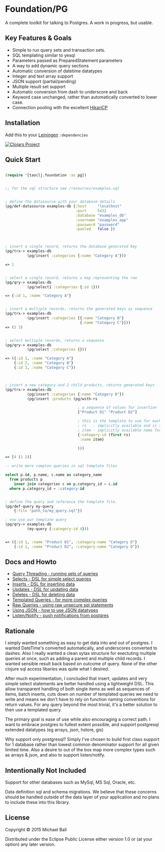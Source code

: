 # Foundation/PG

A complete toolkit for talking to Postgres. A work in progress, but usable.

## Key Features & Goals
- Simple to run query sets and transaction sets.
- SQL templating similar to yesql
- Parameters passed as PreparedStatement parameters
- A way to add dynamic query sections
- Automatic conversion of datetime datatypes
- Integer and text array support
- JSON support (partial/pending)
- Multiple result set support
- Automatic conversion from dash to underscore and back
- Keyword case unchanged, rather than automatically converted to lower case.
- Connection pooling with the excellent [HikariCP](http://brettwooldridge.github.io/HikariCP/)



## Installation

Add this to your [Leiningen](https://github.com/technomancy/leiningen) `:dependencies`

[![Clojars Project](http://clojars.org/org.taoclj/foundation/latest-version.svg)](http://clojars.org/org.taoclj/foundation)



## Quick Start
```clojure

(require '[taoclj.foundation :as pg])


;; for the sql structure see /resources/examples.sql


; define the datasource with your database details
(pg/def-datasource examples-db {:host     "localhost"
                                :port     5432
                                :database "examples_db"
                                :username "examples_app"
                                :password "password"
                                :pooled   false })



; insert a single record, returns the database generated key
(pg/trx-> examples-db
          (pg/insert :categories {:name "Category A"}))

=> 1


; select a single record, returns a map representing the row
(pg/qry-> examples-db
          (pg/select1 :categories {:id 1}))

=> {:id 1, :name "Category A"}


; insert a multiple records, returns the generated keys as sequence
(pg/trx-> examples-db
          (pg/insert :categories [{:name "Category B"}
                                  {:name "Category C"}]))
=> (2 3)


; select multiple records, returns a sequence
(pg/qry-> examples-db
          (pg/select :categories {}))

=> ({:id 1, :name "Category A"}
    {:id 2, :name "Category B"}
    {:id 3, :name "Category C"})



; insert a new category and 2 child products, returns generated keys
(pg/trx-> examples-db
          (pg/insert :categories {:name "Category D"})
          (pg/insert :products (pg/with-rs

                                 ; a sequence of values for insertion
                                 ["Product D1" "Product D2"]

                                 ; this is the template to use for each item upon insert
                                 ; rs   - implicitly available and is the resultset
                                 ; item - implicitly available name for each value
                                 {:category-id (first rs)
                                  :name item}

                                 )))

=> [4 (1 2)]

```

```sql
-- write more complex queries in sql template files

select p.id, p.name, c.name as category_name
  from products p
    inner join categories c on p.category_id = c.id
  where p.category_id = :category-id
```

```clojure

; define the query and reference the template file.
(pg/def-query my-query
    {:file "path_to/my_query.sql"})

; now use our template query
(pg/qry-> examples-db
          (my-query {:category-id 4}))


=> ({:id 1, :name "Product D1", :category-name "Category D"}
    {:id 2, :name "Product D2", :category-name "Category D"})


```




## Docs and Howto
- [Query Threading - running sets of queries](docs/query-threading.md)
- [Selects - DSL for simple select queries](docs/selecting-data.md)
- [Inserts - DSL for inserting data](docs/inserting-data.md)
- [Updates - DSL for updating data](docs/updating-data.md)
- [Deletes - DSL for deleting data](docs/deleting-data.md)
- [Templated Queries - for more complex queries](docs/templated-queries.md)
- [Raw Queries - using raw unsecure sql statements](docs/raw-queries.md)
- [Using JSON - how to use JSON datatypes](docs/json-support.md)
- [Listen/Notify - push notifications from postgres](docs/listen-notify.md)




## Rationale

I simply wanted something as easy to get data into and out of postgres. I wanted DateTime's converted automatically, and underscores converted to dashes. Also I really wanted a clean sytax structure for exectuting multiple queries at once, such as adding a parent and multiple child records. I wanted sensible result back based on outcome of query. None of the other clojure sql access libaries was quite what I desired.

After much experimentation, I concluded that insert, updates and very simple select statements are better handled using a lightweight DSL. This allow transparent handling of both single items as well as sequences of items, batch inserts, cuts down on number of templated queries we need to write and means we don't have to rely on function naming conventions for return values. For any query beyond the most trivial, it's a better solution to then use a templated query.

The primary goal is ease of use while also encouraging a correct path. I want to embrace postgres to fullest extent possible, and support postgresql extended datatypes (eg arrays, json, hstore, gis)

Why support only postgresql? Simply I've chosen to build first class support for 1 database rather than lowest common denominator support for all given limited time. Also a desire to out of the box map more complex types such as arrays & json, and also to support listen/notify.





## Intentionally Not Included

Support for other databases such as MySql, MS Sql, Oracle, etc.

Data definition sql and schema migrations. We believe that these concerns should
be handled outside of the data layer of your application and no plans to include
these into this library.





## License

Copyright © 2015 Michael Ball

Distributed under the Eclipse Public License either version 1.0 or (at
your option) any later version.
